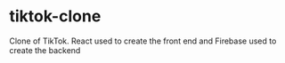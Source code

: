 # tiktok-clone
Clone of TikTok. React used to create the front end and Firebase used to create the backend
